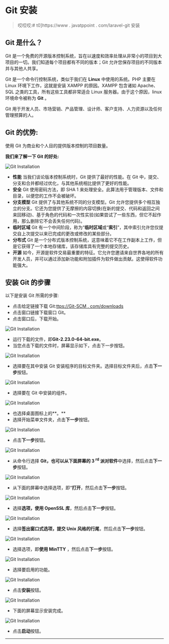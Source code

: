# Git 安装

> 哎哎哎:# t0]https://www . javatppoint . com/laravel-git 安装

## Git 是什么？

Git 是一个免费的开源版本控制系统，旨在以速度和效率处理从非常小的项目到大项目的一切。我们知道每个项目都有不同的版本；Git 允许您保存项目的不同版本并与其他人共享。

Git 是一个命令行控制系统，类似于我们在 **Linux** 中使用的系统。PHP 主要在 Linux 环境下工作，这就是安装 XAMPP 的原因。XAMPP 包含诸如 Apache、SQL 之类的工具，所有这些工具都非常适合 Linux 服务器。由于这个原因，linux 环境命令被称为 **Git** 。

Git 用于开发人员、市场营销、产品管理、设计师、客户支持、人力资源以及任何管理预算的人。

## Git 的优势:

使用 Git 为商业和个人目的提供版本控制的项目数量。

**我们来了解一下 Git 的好处:**

![Git Installation](../Images/0c225fb49df25ce32a1570bc129ed718.png)

*   **性能**
    当我们谈论版本控制系统时，Git 提供了最好的性能。在 Git 中，提交、分支和合并都经过优化，与其他系统相比提供了更好的性能。
*   **安全**
    Git 使用密码方法，即 SHA 1 来处理安全。此算法用于管理版本、文件和目录，以便您的工作不会被破坏。
*   **分支模型**
    Git 提供了与其他系统不同的分支模型。Git 允许您提供多个相互独立的分支。它还为您提供了无摩擦的内容切换(在新的提交、代码和返回之间来回移动)、基于角色的代码和一次性实验(如果尝试了一些东西，但它不起作用，那么删除它不会丢失任何代码)。
*   **临时区域**
    Git 有一个中间阶段，称为“**临时区域**或“**索引**”，其中索引允许您仅提交自上次提交以来已完成的更改或修改的某些部分。
*   **分布式**
    Git 是一个分布式版本控制系统，这意味着它不在工作副本上工作，但是它获得了一个本地存储库，该存储库具有完整的提交历史。
*   **开源**
    如今，开源是软件交易最重要的特征。它允许您邀请来自世界各地的所有开发人员，并可以通过添加新功能和附加插件为软件做出贡献。这使得软件功能强大。

## 安装 Git 的步骤

以下是安装 Git 所需的步骤:

*   点击给定链接下载 Git:[ttps://Git-SCM . com/downloads](https://git-scm.com/downloads)
*   点击窗口链接下载窗口 Git。
*   点击窗口后，下载开始。

![Git Installation](../Images/eb1d1a558a069ff7ab36d1a6098cd686.png)

*   运行下载的文件，即**Git-2.23.0-64-bit.exe**。
*   当您点击下载的文件时，屏幕显示如下，点击下一步按钮。

![Git Installation](../Images/43fc8bdb17349537f1f3d888b10ed411.png)

*   选择要在其中安装 Git 安装程序的目标文件夹。选择目标文件夹后，点击**下一步**按钮。

![Git Installation](../Images/eca342001444efb1a383558759fdd8d2.png)

*   选择要在 Git 中安装的组件。

![Git Installation](../Images/abb585f3dff8dfa49e6f9fab1eb60b69.png)

*   也选择桌面图标上的**。**
*   选择开始菜单文件夹，点击**下一步**按钮。

![Git Installation](../Images/efc594e0b353c6b698b7f72244d0ef02.png)

*   点击**下一步**按钮。

![Git Installation](../Images/ef402dadbfe0bdc7a05fa7fdf457ce8d.png)

*   从命令行选择 **Git，也可以从下面屏幕的 3 <sup>rd</sup> 派对软件**中选择，然后点击**下一步**按钮。

![Git Installation](../Images/b3fb8331f1c01d4f80c3ca11eb275890.png)

*   从下面的屏幕中选择选项，即“**打开**，然后点击**下一步**按钮。

![Git Installation](../Images/726f82a66562d3aa44da60d48515f49f.png)

*   选择**选项，使用 OpenSSL 库**，然后点击**下一步**按钮。

![Git Installation](../Images/32fd78a021189f05ea9049ca7c5ba723.png)

*   选择**签出窗口式选项，提交 Unix 风格的行尾**，然后点击**下一步**按钮。

![Git Installation](../Images/2fe3b8184c7cccf62ed13eca61498bbc.png)

*   选择选项，即**使用 MinTTY** ，然后点击**下一步**按钮。

![Git Installation](../Images/8874c4e41d88bb8234e5a1e035c8358b.png)

*   选择要启用的功能。

![Git Installation](../Images/0897efbdd4a1be50020c52fa55a4a289.png)

*   点击**安装**按钮。

![Git Installation](../Images/ba58e97c9cc07b16f03428a30f7ab7c1.png)

*   下面的屏幕显示安装完成。

![Git Installation](../Images/eea81cb1f23e90cc1fef3784a05efcac.png)

*   点击**启动**按钮。

* * *